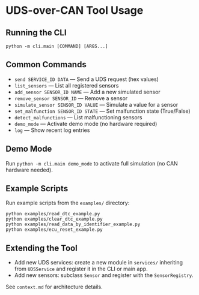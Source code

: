 # UDS-over-CAN Tool Usage

## Running the CLI

```
python -m cli.main [COMMAND] [ARGS...]
```

## Common Commands

- `send SERVICE_ID DATA` — Send a UDS request (hex values)
- `list_sensors` — List all registered sensors
- `add_sensor SENSOR_ID NAME` — Add a new simulated sensor
- `remove_sensor SENSOR_ID` — Remove a sensor
- `simulate_sensor SENSOR_ID VALUE` — Simulate a value for a sensor
- `set_malfunction SENSOR_ID STATE` — Set malfunction state (True/False)
- `detect_malfunctions` — List malfunctioning sensors
- `demo_mode` — Activate demo mode (no hardware required)
- `log` — Show recent log entries

## Demo Mode

Run `python -m cli.main demo_mode` to activate full simulation (no CAN hardware needed).

## Example Scripts

Run example scripts from the `examples/` directory:

```
python examples/read_dtc_example.py
python examples/clear_dtc_example.py
python examples/read_data_by_identifier_example.py
python examples/ecu_reset_example.py
```

## Extending the Tool

- Add new UDS services: create a new module in `services/` inheriting from `UDSService` and register it in the CLI or main app.
- Add new sensors: subclass `Sensor` and register with the `SensorRegistry`.

See `context.md` for architecture details. 